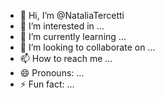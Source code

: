 - 👋 Hi, I’m @NataliaTercetti
- 👀 I’m interested in ...
- 🌱 I’m currently learning ...
- 💞️ I’m looking to collaborate on ...
- 📫 How to reach me ...
- 😄 Pronouns: ...
- ⚡ Fun fact: ...

<!---
NataliaTercetti/NataliaTercetti is a ✨ special ✨ repository because its `README.md` (this file) appears on your GitHub profile.
You can click the Preview link to take a look at your changes.
--->

